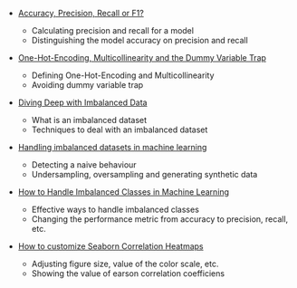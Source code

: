 * [Accuracy, Precision, Recall or F1?](https://towardsdatascience.com/accuracy-precision-recall-or-f1-331fb37c5cb9)
  * Calculating precision and recall for a model 
  * Distinguishing the model accuracy on precision and recall 
  
* [One-Hot-Encoding, Multicollinearity and the Dummy Variable Trap](https://towardsdatascience.com/one-hot-encoding-multicollinearity-and-the-dummy-variable-trap-b5840be3c41a)
  * Defining One-Hot-Encoding and Multicollinearity
  * Avoiding dummy variable trap
  
* [Diving Deep with Imbalanced Data](https://www.datacamp.com/community/tutorials/diving-deep-imbalanced-data)
  * What is an imbalanced dataset
  * Techniques to deal with an imbalanced dataset
  
* [Handling imbalanced datasets in machine learning](https://towardsdatascience.com/handling-imbalanced-datasets-in-machine-learning-7a0e84220f28)
  * Detecting a naive behaviour 
  * Undersampling, oversampling and generating synthetic data
  
* [How to Handle Imbalanced Classes in Machine Learning](https://elitedatascience.com/imbalanced-classes)
  * Effective ways to handle imbalanced classes
  * Changing the performance metric from accuracy to precision, recall, etc.
 
* [How to customize Seaborn Correlation Heatmaps](https://medium.com/@chrisshaw982/seaborn-correlation-heatmaps-customized-10246f4f7f4b)
  * Adjusting figure size, value of the color scale, etc. 
  * Showing the value of earson correlation coefficiens
  

